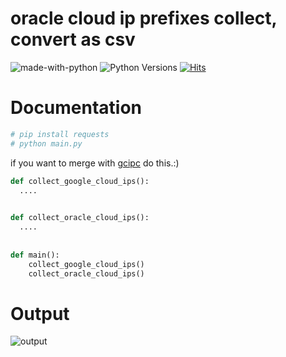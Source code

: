 # oracle cloud ip prefixes collect, convert as csv
![made-with-python][made-with-python]
![Python Versions][pyversion-button]
[![Hits](https://hits.seeyoufarm.com/api/count/incr/badge.svg?url=https%3A%2F%2Fgithub.com%2Fpassword123456%2Focipc&count_bg=%2379C83D&title_bg=%23555555&icon=&icon_color=%23E7E7E7&title=hits&edge_flat=false)](https://hits.seeyoufarm.com)

[pyversion-button]: https://img.shields.io/pypi/pyversions/Markdown.svg
[made-with-python]: https://img.shields.io/badge/Made%20with-Python-1f425f.svg

# Documentation

```python
# pip install requests
# python main.py
```
if you want to merge with [gcipc](https://github.com/password123456/gcipc) do this.:)
```python
def collect_google_cloud_ips():
  ....
  

def collect_oracle_cloud_ips():
  ....
  
  
def main():
    collect_google_cloud_ips()
    collect_oracle_cloud_ips()
```

# Output
![output](https://github.com/password123456/gcipc/blob/main/gcipc.jpeg)
